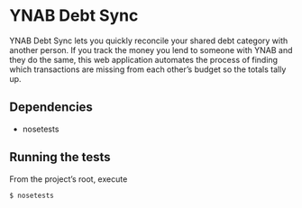 # YNAB Debt Sync ##

YNAB Debt Sync lets you quickly reconcile your shared debt category with another
person. If you track the money you lend to someone with YNAB and they do the
same, this web application automates the process of finding which transactions
are missing from each other’s budget so the totals tally up.

## Dependencies ##

* nosetests

## Running the tests ##

From the project’s root, execute

    $ nosetests
